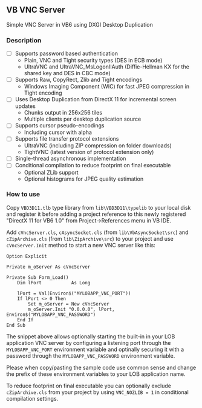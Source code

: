 ## VB VNC Server

Simple VNC Server in VB6 using DXGI Desktop Duplication

### Description

 - [ ] Supports password based authentication 
     - Plain, VNC and Tight security types (DES in ECB mode)
     - UltraVNC and UltraVNC_MsLogonIIAuth (Diffie-Hellman KX for the shared key and DES in CBC mode)
 - [ ] Supports Raw, CopyRect, Zlib and Tight encodings
     - Windows Imaging Component (WIC) for fast JPEG compression in Tight encoding
 - [ ] Uses Desktop Duplication from DirectX 11 for incremental screen updates
     - Chunks output in 256x256 tiles
     - Multiple clients per desktop duplication source
 - [ ] Supports cursor pseudo-encodings
     - Including cursor with alpha
 - [ ] Supports file transfer protocol extensions
     - UltraVNC (including ZIP compression on folder downloads)
     - TightVNC (latest version of protocol extension only)
 - [ ] Single-thread asynchronous implementation
 - [ ] Conditional compilation to reduce footprint on final executable
     - Optional ZLib support
     - Optional histograms for JPEG quality estimation

### How to use

Copy `VBD3D11.tlb` type library from `lib\VBD3D11\typelib` to your local disk and register it before adding a project reference to this newly registered "DirectX 11 for VB6 1.0" from Project->References menu in VB IDE.

Add `cVncServer.cls`, `cAsyncSocket.cls` (from `lib\VbAsyncSocket\src`) and `cZipArchive.cls` (from `lib\ZipArchive\src`) to your project and use `cVncServer.Init` method to start a new VNC server like this:

```
Option Explicit

Private m_oServer As cVncServer

Private Sub Form_Load()
    Dim lPort           As Long
    
    lPort = Val(Environ$("MYLOBAPP_VNC_PORT"))
    If lPort <> 0 Then
        Set m_oServer = New cVncServer
        m_oServer.Init "0.0.0.0", lPort, Environ$("MYLOBAPP_VNC_PASSWORD")
    End If
End Sub
```

The snippet above allows optionally starting the built-in in your LOB application VNC server by configuring a listening port through the `MYLOBAPP_VNC_PORT` environment variable and optinally securing it with a password through the `MYLOBAPP_VNC_PASSWORD` environment variable.

Please when copy/pasting the sample code  use common sense and change the prefix of these environment variables to your LOB application name.

To reduce footprint on final executable you can optionally exclude `cZipArchive.cls` from your project by using `VNC_NOZLIB = 1` in conditional compilation settings.
